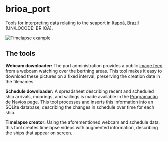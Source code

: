 # brioa_port

Tools for interpreting data relating to the seaport in [Itapoá, Brazil](http://www.portoitapoa.com.br/) (UN/LOCODE: BR IOA).

![Timelapse example](assets/timelapse_example.gif)


## The tools

**Webcam downloader:** The port administration provides a public [image feed](http://www.portoitapoa.com.br/camera/) from a webcam watching over the berthing areas. This tool makes it easy to download these pictures on a fixed interval, preserving the creation date in the filenames.

**Schedule downloader:** A spreadsheet describing recent and scheduled ship arrivals, moorings, and sailings is made available in the [Programação de Navios](http://www.portoitapoa.com.br/servicos_programacao_navios/) page. This tool processes and inserts this information into an SQLite database, describing the changes in schedule over time for each ship.

**Timelapse creator:** Using the aforementioned webcam and schedule data, this tool creates timelapse videos with augmented information, describing the ships that appear on screen.
